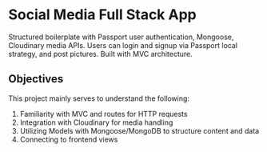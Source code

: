 # Social Media Full Stack App

Structured boilerplate with Passport user authentication, Mongoose, Cloudinary media APIs. Users can login and signup via Passport local strategy, and post pictures. Built with MVC architecture.

## Objectives

This project mainly serves to understand the following:

1. Familiarity with MVC and routes for HTTP requests
2. Integration with Cloudinary for media handling
3. Utilizing Models with Mongoose/MongoDB to structure content and data
4. Connecting to frontend views
